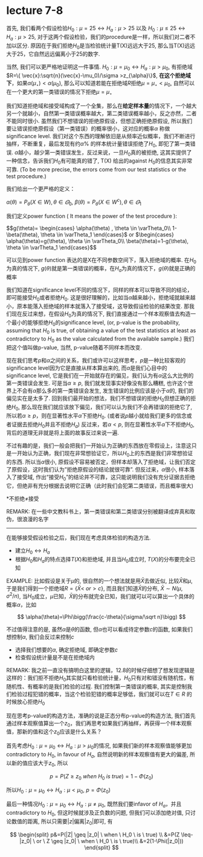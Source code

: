# lecture 7-8

首先, 我们看两个假设检验$H_0: \mu=25 \leftrightarrow H_a:\mu>25$ 以及 $H_0: \mu\leq25 \leftrightarrow H_a:\mu>25$, 对于这两个假设检验，我们的procedure是一样，所以我们对二者不加以区分. 原因在于我们拒绝$H_0$是当检验统计量T(X)远远大于25, 那么当T(X)远远大于25，它自然远远偏离小于25的数字. 

当然, 我们可以更严格地证明这一件事情. $H_0: \mu=\mu_0 \leftrightarrow H_a:\mu>\mu_0$, 有拒绝域$R=\{ \vec{x}:\sqrt{n}(\vec{x}-\mu_0)/\sigma >z_{\alpha}\}$, **在这个拒绝域下**，如果$\alpha(\mu_{\star})<\alpha(\mu_0)$, 那么可以知道若能在拒绝域$R$拒绝$\mu=\mu_{\star}<\mu_0$, 自然可以在一个更大的第一类错误的情况下拒绝$\mu = \mu_{\star}$

我们知道拒绝域和接受域构成了一个全集，那么在**给定样本量**的情况下，一个越大另一个就越小，自然第一类错误概率越大，第二类错误概率越小，反之亦然，二者不能同时很小. 虽然我们不想错误的拒绝原假设，但想正确拒绝原假设, 所以我们要让错误拒绝原假设（第一类错误）的概率很小，这对应的概率$\alpha$ 称做 significance level. 我们对这个东西的理解依旧是从频率近似概率，我们不断进行抽样，不断重复，最后发现有约$\alpha \%$ 的样本统计量错误拒绝了$H_0$, 即犯了第一类错误. $\alpha$越小，越少第一类错误发生，反过来说，一旦$H_0$真的被拒绝, 这其实提供了一种信念，告诉我们$H_0$有可能真的错了, T(X) 给出的against $H_0$的信息其实非常可靠. (To be more precise, the errors come from our test statistics or the test procedure.)

我们给出一个更严格的定义：

$\alpha(\theta)=P_{\theta}(X \in W), \theta \in \varTheta_0$,   $\beta(\theta)= P_{\theta}(X \in {W^c}), \theta \in \varTheta_1$

我们定义power function ( It means the power of the test procedure ):

$$g(\theta)=
\begin{cases}
\alpha(\theta) , \theta \in \varTheta_0\\
1-\beta(\theta), \theta \in \varTheta_1
\end{cases}$ or   $\begin{cases}
\alpha(\theta)=g(\theta), \theta \in \varTheta_0\\
\beta(\theta)=1-g(\theta), \theta \in \varTheta_1
\end{cases}$$

可以见到power function 表达的是X在不同参数空间下，落入拒绝域的概率. 在$H_0$为真的情况下, $g(\theta)$就是第一类错误的概率，在$H_a$为真的情况下，$g(\theta)$就是正确的概率

我们知道在significance level不同的情况下，同样的样本可以导致不同的结论，即可能接受$H_0$或者拒绝$H_0$. 这是很好理解的，比如当$\alpha$越来越小，拒绝域就越来越小，原本能落入拒绝域的样本就落入了接受域，这导致假设检验的结果改变. 那我们现在反过来想，在假设$H_0$为真的情况下, 我们直接通过一个样本观察值去构造一个最小的能够拒绝$H_0$的significance level, (or, p-value is the probability, assuming that $H_0$ is true, of obtaining a value of the test statistics at least as contradictory to $H_0$ as the value calculated from the available sample.) 我们把这个值叫做p-value, 当然, p-value随着不同样本而改变. 

现在我们思考$p$和$\alpha$之间的关系，我们或许可以这样思考，$p$是一种比较客观的significance level因为它是直接从样本算出来的, 而$\alpha$是我们心目中的significance level, 它是我们在一开始就存在的偏见，我们认为有$\alpha$这么大比例的第一类错误会发生. 可是当$\alpha \geq p$, 我们就发现事实好像没有那么糟糕, 也许这个世界上不会有$\alpha$那么多的第一类错误会发生, 发生错误的比例应该是小于$\alpha$的, 我们的偏见实在是太多了. 回到我们最开始的想法，我们不想错误的拒绝$H_0$但想正确的拒绝$H_0$, 那么现在我们就应该放下偏见，我们可以认为我们不会再错误的拒绝它了, 所以若$\alpha \geq p$，则在显著性水平$\alpha$下拒绝$H_0$. (或者说$p$越小就给我们更多的信念或者证据去拒绝$H_0$并且不拒绝$H_a$) 反过来，若$\alpha <p$, 则在显著性水平$\alpha$下不拒绝$H_0$, 背后的道理无非就是将上面的故事反过来说一遍. 

不过有趣的是，我们一般会把我们一开始认为正确的东西放在零假设上，注意这只是一开始认为正确，我们现在非常想验证它，所以$H_0$上的东西是我们非常想验证的东西. 所以当$\alpha$很小, 原假设不容易被否定，但样本却落入了拒绝域，让我们否定了原假设，这时我们认为”拒绝原假设的结论就很可靠”. 但反过来，$\alpha$很小, 样本落入了接受域, 作出“接受$H_0$”的结论并不可靠，这只能说明我们没有充分证据去拒绝它，但绝非有充分根据去说明它正确（此时我们会犯第二类错误，而且概率很大)

*不拒绝$\neq$接受

REMARK: 在一些中文教科书上，第一类错误和第二类错误分别被翻译成弃真和取伪，很浪漫的名字

---

在能够接受假设检验之后，我们现在考虑具体检验的构造方法.

- 建立$H_0 \leftrightarrow H_a$
- 根据$H_0$和$H_a$的特点选择$T(X)$和拒绝域, 并且当$H_0$成立时, $T(X)$的分布要完全已知

EXAMPLE: 比如假设是关于$\mu$的, 很自然的一个想法就是用$\bar{X}$去做近似, 比较$\bar{X}$和$\mu$, 于是我们得到一个拒绝域$R = \{ \bar{X}< \ or >c\}$, 而且我们知道$\bar{X}$的分布, $\bar{X} \sim N(\mu, \sigma^2/n)$, 当$H_0$成立，$\mu$已知，$\bar{X}$的分布就完全已知，我们就可以可以算出一个具体的概率$\alpha$，比如

$$
\alpha(\theta)=\Phi\bigg(\frac{c-\theta}{\sigma/\sqrt n}\bigg)
$$

不过值得注意的是, 虽然$\alpha$是$\theta$的函数, 但$\alpha$也可以看成待定参数$c$的函数, 如果我们想控制$\alpha$, 我们会反过来控制$c$

- 选择我们想要的$\alpha$, 确定拒绝域, 即确定参数$c$
- 检查假设统计量是不是在拒绝域内

REMARK: 我之前一直没有搞明白这里的逻辑，12.8的时候仔细想了想发现逻辑是这样的：我们拒不拒绝$H_0$其实就只看检验统计量，$H_0$只有对和错没有随机性，有随机性、有概率的是我们检验的过程. 我们控制第一类错误的概率, 其实是控制我们检验过程犯错的概率，当这个检验犯错的概率足够低，我们就可以在$T \in R$
的时候放心拒绝$H_0$

现在思考p-value的构造方法，准确的说是正态分布p-value的构造方法, 我们首先通过样本观察值算出一个$z_0$，我们再思考如果我们再抽样，再获得一个样本观察值，那新的值和这个$z_0$应该是什么关系？

首先考虑$H_0:\mu=\mu_0 \leftrightarrow H_a: \mu >\mu_0$的情况, 如果我们新的样本观察值能够更加contradictory to $H_0$, in favour of $H_a$, 自然说明新的样本观察值有更大的偏差, 所以新的值应该大于$z_0$, 所以

$$
p=P(Z\geq z_0 \ when \ H_0 \ is \ true)=1-\Phi(z_0)
$$

所以$H_0:\mu=\mu_0 \leftrightarrow H_a: \mu <\mu_0$, $p=\Phi (z_0)$

最后一种情况$H_0:\mu=\mu_0 \leftrightarrow H_a: \mu \neq \mu_0$, 既然我们要infavor of $H_a$，并且contradictory to $H_0$, 但这时候就涉及正负数的问题, 但我们可以添加绝对值, 只讨论数值的距离, 所以只需要$|z|$偏离$|z_0|$即可, 有

$$
\begin{split}
p&=P(|Z| \geq |z_0| \ when \ H_0 \ is \ true) \\
&=P(Z \leq-|z_0|  \ or \ Z \geq |z_0| \ when \ H_0 \ is \ true)\\
&=2(1-\Phi(|z_0|))
\end{split}
$$
